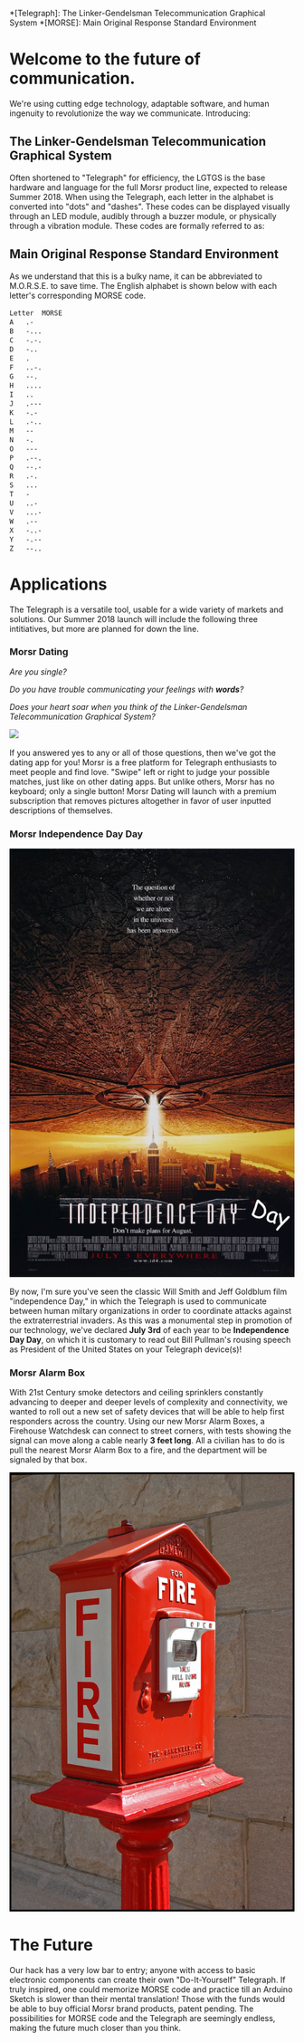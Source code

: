*[Telegraph]: The Linker-Gendelsman Telecommunication Graphical System
*[MORSE]: Main Original Response Standard Environment

# Welcome to the future of communication.

We're using cutting edge technology, adaptable software, and human ingenuity to revolutionize the way we communicate. Introducing:

## The Linker-Gendelsman Telecommunication Graphical System

Often shortened to "Telegraph" for efficiency, the LGTGS is the base hardware and language for the full Morsr product line, expected to release Summer 2018. When using the Telegraph, each letter in the alphabet is converted into "dots" and "dashes". These codes can be displayed visually through an LED module, audibly through a buzzer module, or physically through a vibration module. These codes are formally referred to as: 

## Main Original Response Standard Environment

As we understand that this is a bulky name, it can be abbreviated to M.O.R.S.E. to save time. The English alphabet is shown below with each letter's corresponding MORSE code.

~~~~
Letter 	MORSE
A 	.-
B 	-...
C 	-.-.
D 	-..
E 	.
F 	..-.
G 	--.
H 	....
I 	..
J 	.---
K 	-.-
L 	.-..
M 	--
N 	-.
O 	---
P 	.--.
Q 	--.-
R 	.-.
S 	...
T 	-
U 	..-
V 	...-
W 	.--
X 	-..-
Y 	-.--
Z 	--..
~~~~


# Applications

The Telegraph is a versatile tool, usable for a wide variety of markets and solutions. Our Summer 2018 launch will include the following three intitiatives, but more are planned for down the line.

### Morsr Dating

_Are you single?_

_Do you have trouble communicating your feelings with **words**?_

_Does your heart soar when you think of the Linker-Gendelsman Telecommunication Graphical System?_

![](assets/PhoneMockupDating.png)

If you answered yes to any or all of those questions, then we've got the dating app for you! Morsr is a free platform for Telegraph enthusiasts to meet people and find love. "Swipe" left or right to judge your possible matches, just like on other dating apps. But unlike others, Morsr has no keyboard; only a single button! Morsr Dating will launch with a premium subscription that removes pictures altogether in favor of user inputted descriptions of themselves.

### Morsr Independence Day Day

![](assets/IndepDay.jpg)

By now, I'm sure you've seen the classic Will Smith and Jeff Goldblum film "independence Day," in which the Telegraph is used to communicate between human miltary organizations in order to coordinate attacks against the extraterrestrial invaders. As this was a monumental step in promotion of our technology, we've declared **July 3rd** of each year to be **Independence Day Day**, on which it is customary to read out Bill Pullman's rousing speech as President of the United States on your Telegraph device(s)!

### Morsr Alarm Box

With 21st Century smoke detectors and ceiling sprinklers constantly advancing to deeper and deeper levels of complexity and connectivity, we wanted to roll out a new set of safety devices that will be able to help first responders across the country. Using our new Morsr Alarm Boxes, a Firehouse Watchdesk can connect to street corners, with tests showing the signal can move along a cable nearly **3 feet long**. All a civilian has to do is pull the nearest Morsr Alarm Box to a fire, and the department will be signaled by that box.

![](assets/fireBox.JPG)

# The Future

Our hack has a very low bar to entry; anyone with access to basic electronic components can create their own "Do-It-Yourself" Telegraph. If truly inspired, one could memorize MORSE code and practice till an Arduino Sketch is slower than their mental translation! Those with the funds would be able to buy official Morsr brand products, patent pending. The possibilities for MORSE code and the Telegraph are seemingly endless, making the future much closer than you think.
